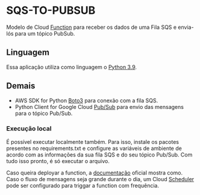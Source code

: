 # SQS-TO-PUBSUB

Modelo de Cloud [Function](https://cloud.google.com/functions/docs/concepts/overview?hl=pt-br) para receber os dados de uma Fila SQS e envia-lós para um tópico PubSub.


## Linguagem
Essa aplicação utiliza como linguagem o [Python 3.9](https://www.python.org/).


## Demais
- AWS SDK for Python [Boto3](https://boto3.amazonaws.com/v1/documentation/api/latest/index.html) para conexão com a fila SQS.
- Python Client for Google Cloud [Pub/Sub](https://cloud.google.com/python/docs/reference/pubsub/latest) para envio das mensagens para o tópico Pub/Sub.


### Execução local
É possível executar localmente também. Para isso, instale os pacotes presentes no requirements.txt e configure as variáveis de ambiente de acordo com as informações da sua fila SQS e do seu tópico Pub/Sub. Com tudo isso pronto, é só executar o arquivo.

Caso queira deployar a function, a [documentação](https://cloud.google.com/functions/docs/deploy?hl=pt-br#console) oficial mostra como. Caso o fluxo de mensagens seja grande durante o dia, um Cloud [Scheduler](https://cloud.google.com/scheduler?hl=pt-br) pode ser configurado para triggar a function com frequência.